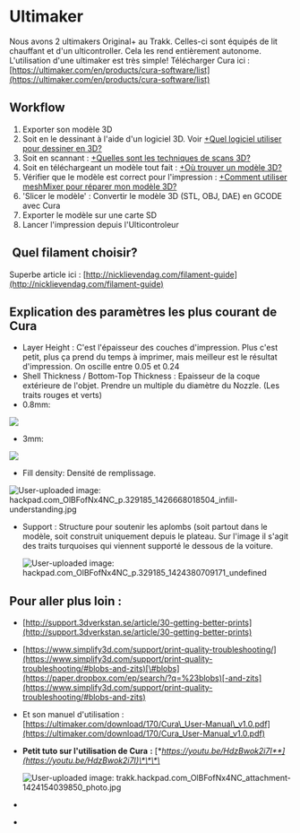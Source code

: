 # Ultimaker



​​​​Nous avons  2 ultimakers Original+ au Trakk. Celles-ci sont équipés de lit chauffant et d'un ulticontroller. Cela les rend entièrement autonome. L'utilisation d'une ultimaker est très simple!​​ ​​Télécharger Cura ici : [https://ultimaker.com/en/products/cura-software/list](https://ultimaker.com/en/products/cura-software/list)​​ ​​

## **Workflow**

1. ​​Exporter son modèle 3D
2. ​​Soit en le dessinant à l'aide d'un logiciel 3D. Voir  ​[+Quel logiciel utiliser pour dessiner en 3D?](https://paper.dropbox.com/doc/wYxSao8GPwG7zXT9NexxQ)​
3. ​​Soit en scannant : ​[+Quelles sont les techniques de scans 3D?](https://paper.dropbox.com/doc/8pC8znJBnGP4raD7BnJtT)​
4. ​​Soit en téléchargeant un modèle tout fait : ​[+Où trouver un modèle 3D?](https://paper.dropbox.com/doc/usX8GqYAmJh8Jz0avOeUs)​
5. ​​Vérifier que le modèle est correct pour l'impression : ​[+Comment utiliser meshMixer pour réparer mon modèle 3D?](https://paper.dropbox.com/doc/0ZEE2s2uEZc1OfP6Wgf7q)​
6. ​​'Slicer le modèle' : Convertir le modèle 3D \(STL, OBJ, DAE\) en GCODE avec Cura
7. ​​Exporter le modèle sur une carte SD
8. ​​Lancer l'impression depuis l'Ulticontroleur

## ​​ ​**Quel filament choisir?**​​

Superbe article ici : [http://nicklievendag.com/filament-guide](http://nicklievendag.com/filament-guide)​​ ​​

## **Explication des paramètres les plus courant de Cura**

* ​​Layer Height : C'est l'épaisseur des couches d'impression. Plus c'est petit, plus ça prend du temps à imprimer, mais meilleur est le résultat d'impression. On oscille entre 0.05 et 0.24
* ​​Shell Thickness / Bottom-Top Thickness : Epaisseur de la coque extérieure de l'objet. Prendre un multiple du diamètre du Nozzle. \(Les traits rouges et verts\)
* ​​0.8mm:

![](https://paper.dropbox.com/ep/redirect/image?url=https%3A%2F%2Fhackpad-attachments.imgix.net%2Fhackpad.com_OlBFofNx4NC_p.329185_1424380788866_undefined%3Ffit%3Dmax%26w%3D882&hmac=31%2BnRcjYhP2Q%2FENKw%2FY4rPs82IdfWuy1P7t2jxXYtfM%3D&width=1490)

* ​​3mm:

![](https://paper.dropbox.com/ep/redirect/image?url=https%3A%2F%2Fhackpad-attachments.imgix.net%2Fhackpad.com_OlBFofNx4NC_p.329185_1424380878857_undefined%3Ffit%3Dmax%26w%3D882&hmac=hZ8bjaOAM0qgq%2FZ5JYexA5O4qwI2UHGZfKZ69g%2FK98E%3D&width=1490)

* ​​Fill density: Densité de remplissage. 

![User-uploaded image: hackpad.com\_OlBFofNx4NC\_p.329185\_1426668018504\_infill-understanding.jpg](https://paper.dropbox.com/ep/redirect/image?url=https%3A%2F%2Fhackpad-attachments.imgix.net%2Fhackpad.com_OlBFofNx4NC_p.329185_1426668018504_infill-understanding.jpg%3Ffit%3Dmax%26w%3D882&hmac=G7jMhiZ5vs%2FqMiwV6fqKZzXMb04NfU0ijS4Py1BfV7g%3D)

* ​​Support : Structure pour soutenir les aplombs \(soit partout dans le modèle, soit construit uniquement depuis le plateau. Sur l'image il s'agit des traits turquoises qui viennent supporté le dessous de la voiture.

  ![User-uploaded image: hackpad.com\_OlBFofNx4NC\_p.329185\_1424380709171\_undefined](https://paper.dropbox.com/ep/redirect/image?url=https%3A%2F%2Fhackpad-attachments.imgix.net%2Fhackpad.com_OlBFofNx4NC_p.329185_1424380709171_undefined%3Ffit%3Dmax%26w%3D882&hmac=w%2B%2Bo22YNA8Hhnx61oZjsI8OECZifS0hsqJTJJLQ06WA%3D&width=1490)  ​​ ​​ ​​

##   ​​​​Pour aller plus loin : ​​

  

*  ​​[http://support.3dverkstan.se/article/30-getting-better-prints](http://support.3dverkstan.se/article/30-getting-better-prints)​​
* [https://www.simplify3d.com/support/print-quality-troubleshooting/](https://www.simplify3d.com/support/print-quality-troubleshooting/#blobs-and-zits)[\#blobs](https://paper.dropbox.com/ep/search/?q=%23blobs)[-and-zits](https://www.simplify3d.com/support/print-quality-troubleshooting/#blobs-and-zits)​​ ​​ ​​   
* Et son manuel d'utilisation : ​​[https://ultimaker.com/download/170/Cura\_User-Manual\_v1.0.pdf](https://ultimaker.com/download/170/Cura_User-Manual_v1.0.pdf)​​ ​​
* **Petit tuto sur l'utilisation de Cura**  **:**  [**https://youtu.be/HdzBwok2i7I**](https://youtu.be/HdzBwok2i7I)\*\*\*\*

 

  ![User-uploaded image: trakk.hackpad.com\_OlBFofNx4NC\_attachment-1424154039850\_photo.jpg](https://paper.dropbox.com/ep/redirect/image?url=https%3A%2F%2Fhackpad-attachments.imgix.net%2Ftrakk.hackpad.com_OlBFofNx4NC_attachment-1424154039850_photo.jpg%3Ffit%3Dmax%26w%3D882&hmac=5U4eRttdwxIWIJhAB%2B3NA%2Bp98DJQeZA67QvXxU0%2F5tE%3D)

*   ​​ ​​ 
* 

